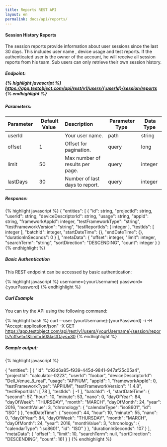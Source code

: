 ```yaml
---
title: Reports REST API
layout: en
permalink: docs/api/reports/
---
```


<h4>Session History Reports</h4>

The session reports provide information about user sessions since the last 30 days. This includes user name , device usage and test reports.
If the authenticated user is the owner of the account, he will receive all session reports from his team. Sub users can only retrieve their own session history.

<h5>Endpoint:</5>


 {% highlight javascript %}
    https://app.testobject.com/api/rest/v1/users/{:userId}/session/reports
 {% endhighlight %}

<h5>Parameters:</h5>

| Parameter&nbsp; | Default Value&nbsp; | Description&nbsp; | Parameter Type&nbsp; | Data Type&nbsp; |
|-----------|---------------|:------------|----------------|-----------|
| userId |  | Your user name. | path | string |
| offset | 1 | Offset for pagination. | query | long | 
| limit | 50 | Max number of results per page. | query | integer |
| lastDays | 30 | Number of last days to report. | query | integer |

<h5> Response:</h5>

{% highlight javascript %}
{
  "entities": [
    {
      "id": string,
      "projectId": string,
      "userId": string,
      "deviceDescriptorId": string,
      "usage": string,
      "appId": string,
      "frameworkAppId": integer,
      "testFrameworkType": "string",
      "testFrameworkVersion": "string",
      "testReportIds": [
        integer
      ],
      "testIds": [
        integer
      ],
      "batchId": integer,
      "startDateTime": {},
      "endDateTime": {},
      "durationInSeconds": 0
    }
  ],
  "metaData": {
    "offset": integer,
    "limit": integer,
    "searchTerm": "string",
    "sortDirection": "DESCENDING",
    "count": integer
  }
}
{% endhighlight %}

<h5>Basic Authentication</h5>

This REST endpoint can be accessed by basic authentication:

{% highlight javascript %}
username={:yourUsername}
password={:yourPassword}
{% endhighlight %}

<h5>Curl Example </h5>

You can try the API using the following command:

{% highlight bash %}
curl --user {yourUsername}:{yourPassword} -i -H "Accept: application/json" -X GET https://app.testobject.com/api/rest/v1/users/{yourUsername}/session/reports?offset=1&limit=50&lastDays=30
{% endhighlight %}

<h5>Sample output:</h5>
{% highlight javascript %}

{
    "entities":
    [
       {
            "id": "c92d6a85-f939-445d-9841-947af25c05a4",
            "projectId": "calculator-0223",
            "userId": "foobar",
            "deviceDescriptorId": "Dell_Venue_8_real",
            "usage": "APPIUM",
            "appId": 1,
            "frameworkAppId": 0,
            "testFrameworkType": "APPIUM",
            "testFrameworkVersion": "1.4.8",
            "testReportIds":
            [
                78
            ],
            "testIds":
            [
                -1
            ],
            "batchId": -1,
            "startDateTime":
            {
                "second": 57,
                "hour": 10,
                "minute": 53,
                "nano": 0,
                "dayOfYear": 84,
                "dayOfWeek": "THURSDAY",
                "month": "MARCH",
                "dayOfMonth": 24,
                "year": 2016,
                "monthValue": 3,
                "chronology":
                {
                    "calendarType": "iso8601",
                    "id": "ISO"
                }
            },
            "endDateTime":
            {
                "second": 44,
                "hour": 10,
                "minute": 55,
                "nano": 0,
                "dayOfYear": 84,
                "dayOfWeek": "THURSDAY",
                "month": "MARCH",
                "dayOfMonth": 24,
                "year": 2016,
                "monthValue": 3,
                "chronology":
                {
                    "calendarType": "iso8601",
                    "id": "ISO"
                }
            },
            "durationInSeconds": 107
        }
    ],
    "metaData":
    {
        "offset": 1,
        "limit": 10,
        "searchTerm": null,
        "sortDirection": "DESCENDING",
        "count": 161
    }
} 
{% endhighlight %}


